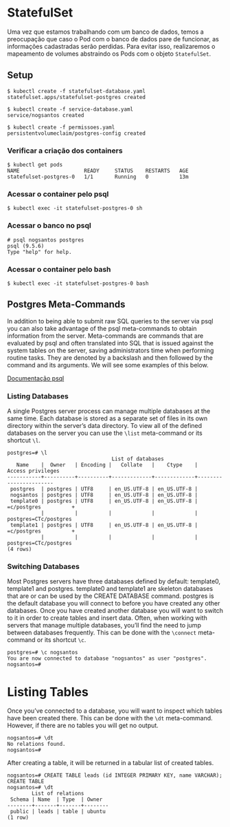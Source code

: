 # StatefulSet

Uma vez que estamos trabalhando com um banco de dados, temos a preocupação que caso o Pod com o banco de dados pare de funcionar, as informações cadastradas serão perdidas. Para evitar isso, realizaremos o mapeamento de volumes abstraindo os Pods com o objeto `StatefulSet`.

## Setup

```shell
$ kubectl create -f statefulset-database.yaml
statefulset.apps/statefulset-postgres created
```

```shell
$ kubectl create -f service-database.yaml
service/nogsantos created
```

```shell
$ kubectl create -f permissoes.yaml
persistentvolumeclaim/postgres-config created
```

### Verificar a criação dos containers

```shell
$ kubectl get pods
NAME                     READY     STATUS    RESTARTS   AGE
statefulset-postgres-0   1/1       Running   0          13m
```

### Acessar o container pelo psql

```shell
$ kubectl exec -it statefulset-postgres-0 sh
```

### Acessar o banco no psql

```shell
# psql nogsantos postgres
psql (9.5.6)
Type "help" for help.
```

### Acessar o container pelo bash

```shell
$ kubectl exec -it statefulset-postgres-0 bash
```

## Postgres Meta-Commands

In addition to being able to submit raw SQL queries to the server via psql you can also take advantage of the psql meta-commands to obtain information from the server. Meta-commands are commands that are evaluated by psql and often translated into SQL that is issued against the system tables on the server, saving administrators time when performing routine tasks. They are denoted by a backslash and then followed by the command and its arguments. We will see some examples of this below.

[Documentação psql](https://www.postgresql.org/docs/9.2/static/app-psql.html#APP-PSQL-META-COMMANDS)

### Listing Databases

A single Postgres server process can manage multiple databases at the same time. Each database is stored as a separate set of files in its own directory within the server’s data directory. To view all of the defined databases on the server you can use the `\list` meta-command or its shortcut `\l`.

```shell
postgres=# \l
                                  List of databases
   Name    |  Owner   | Encoding |   Collate   |    Ctype    |   Access privileges
-----------+----------+----------+-------------+-------------+-----------------------
 postgres  | postgres | UTF8     | en_US.UTF-8 | en_US.UTF-8 |
 nogsantos | postgres | UTF8     | en_US.UTF-8 | en_US.UTF-8 |
 template0 | postgres | UTF8     | en_US.UTF-8 | en_US.UTF-8 | =c/postgres          +
           |          |          |             |             | postgres=CTc/postgres
 template1 | postgres | UTF8     | en_US.UTF-8 | en_US.UTF-8 | =c/postgres          +
           |          |          |             |             | postgres=CTc/postgres
(4 rows)
```

### Switching Databases

Most Postgres servers have three databases defined by default: template0, template1 and postgres. template0 and template1 are skeleton databases that are or can be used by the CREATE DATABASE command. postgres is the default database you will connect to before you have created any other databases. Once you have created another database you will want to switch to it in order to create tables and insert data. Often, when working with servers that manage multiple databases, you’ll find the need to jump between databases frequently. This can be done with the `\connect` meta-command or its shortcut `\c`.

```shell
postgres=# \c nogsantos
You are now connected to database "nogsantos" as user "postgres".
nogsantos=#
```

# Listing Tables

Once you’ve connected to a database, you will want to inspect which tables have been created there. This can be done with the `\dt` meta-command. However, if there are no tables you will get no output.

```shell
nogsantos=# \dt
No relations found.
nogsantos=#
```

After creating a table, it will be returned in a tabular list of created tables.

```shell
nogsantos=# CREATE TABLE leads (id INTEGER PRIMARY KEY, name VARCHAR);
CREATE TABLE
nogsantos=# \dt
        List of relations
 Schema | Name  | Type  | Owner
--------+-------+-------+--------
 public | leads | table | ubuntu
(1 row)
```
